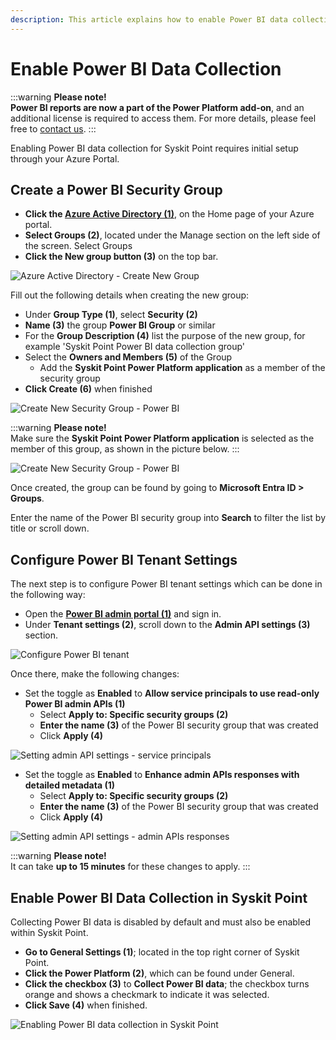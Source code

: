 ```yaml
---
description: This article explains how to enable Power BI data collection for Syskit Point.
---
```


# Enable Power BI Data Collection

:::warning
**Please note!** \
**Power BI reports are now a part of the Power Platform add-on**, and an additional license is required to access them. 
For more details, please feel free to [contact us](https://www.syskit.com/contact-us-power-platform/).
:::

Enabling Power BI data collection for Syskit Point requires initial setup through your Azure Portal. 

## Create a Power BI Security Group 

 * **Click the [Azure Active Directory (1)](https://portal.azure.com/#view/Microsoft_AAD_IAM/ActiveDirectoryMenuBlade/~/Overview)**, on the Home page of your Azure portal. 
 * **Select Groups (2)**, located under the Manage section on the left side of the screen. Select Groups
 * **Click the New group button (3)** on the top bar. 
 
![Azure Active Directory - Create New Group](../../static/img/enable-powerbi-data-collection-aad-newgroup.png)

Fill out the following details when creating the new group:

 * Under **Group Type (1)**, select **Security (2)**
 * **Name (3)** the group **Power BI Group** or similar
 * For the **Group Description (4)** list the purpose of the new group, for example 'Syskit Point Power BI data collection group'
 * Select the **Owners and Members (5)** of the Group
   * Add the **Syskit Point Power Platform application** as a member of the security group
 * **Click Create (6)** when finished

![Create New Security Group - Power BI](../../static/img/enable-powerBI-data-collection-create-newgroup.png)

:::warning
**Please note!**  
Make sure the **Syskit Point Power Platform application** is selected as the member of this group, as shown in the picture below. :::

![Create New Security Group - Power BI](../../static/img/enable-powerBI-data-collection-power-platform.png)

Once created, the group can be found by going to **Microsoft Entra ID > Groups**.

Enter the name of the Power BI security group into **Search** to filter the list by title or scroll down. 

## Configure Power BI Tenant Settings

The next step is to configure Power BI tenant settings which can be done in the following way:

 * Open the **[Power BI admin portal (1)](https://app.powerbi.com/admin-portal/tenantSettings?language=en-US)** and sign in.
 * Under **Tenant settings (2)**, scroll down to the **Admin API settings (3)** section. 
 
 ![Configure Power BI tenant](../../static/img/enable-powerBI-data-collection-powerbi-admin-portal.png)
 
 Once there, make the following changes:
   * Set the toggle as **Enabled** to **Allow service principals to use read-only Power BI admin APIs (1)**
     * Select **Apply to: Specific security groups (2)**
     * **Enter the name (3)** of the Power BI security group that was created
     * Click **Apply (4)**
 
 ![Setting admin API settings - service principals](../../static/img/enable-powerbi-data-collection-api-settings.png)

   * Set the toggle as **Enabled** to **Enhance admin APIs responses with detailed metadata (1)**
     * Select **Apply to: Specific security groups (2)**
     * **Enter the name (3)** of the Power BI security group that was created
     * Click **Apply (4)**

 ![Setting admin API settings - admin APIs responses](../../static/img/enable-powerbi-data-collection-api-settings-enhance.png)



:::warning
**Please note!**  
It can take **up to 15 minutes** for these changes to apply. :::


## Enable Power BI Data Collection in Syskit Point

Collecting Power BI data is disabled by default and must also be enabled within Syskit Point.  

  * **Go to General Settings (1)**; located in the top right corner of Syskit Point. 
  * **Click the Power Platform (2)**, which can be found under General.
  * **Click the checkbox (3)** to **Collect Power BI data**; the checkbox turns orange and shows a checkmark to indicate it was selected. 
  * **Click Save (4)** when finished. 

 ![Enabling Power BI data collection in Syskit Point](../../static/img/enable-powerbi-data-collection-syskit-point-enable.png)